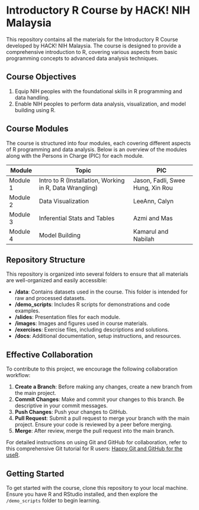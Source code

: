 
# Introductory R Course by HACK! NIH Malaysia

This repository contains all the materials for the Introductory R Course developed by HACK! NIH Malaysia. The course is designed to provide a comprehensive introduction to R, covering various aspects from basic programming concepts to advanced data analysis techniques.

## Course Objectives

1. Equip NIH peoples with the foundational skills in R programming and data handling.
2. Enable NIH peoples  to perform data analysis, visualization, and model building using R.

## Course Modules

The course is structured into four modules, each covering different aspects of R programming and data analysis. Below is an overview of the modules along with the Persons in Charge (PIC) for each module.

| Module | Topic | PIC |
|--------|-------|-----|
| Module 1 | Intro to R (Installation, Working in R, Data Wrangling) | Jason, Fadli, Swee Hung, Xin Rou |
| Module 2 | Data Visualization | LeeAnn, Calyn |
| Module 3 | Inferential Stats and Tables | Azmi and Mas |
| Module 4 | Model Building | Kamarul and Nabilah |

## Repository Structure

This repository is organized into several folders to ensure that all materials are well-organized and easily accessible:

- **/data**: Contains datasets used in the course. This folder is intended for raw and processed datasets.
- **/demo_scripts**: Includes R scripts for demonstrations and code examples.
- **/slides**: Presentation files for each module.
- **/images**: Images and figures used in course materials.
- **/exercises**: Exercise files, including descriptions and solutions.
- **/docs**: Additional documentation, setup instructions, and resources.

## Effective Collaboration

To contribute to this project, we encourage the following collaboration workflow:

1. **Create a Branch**: Before making any changes, create a new branch from the main project.
2. **Commit Changes**: Make and commit your changes to this branch. Be descriptive in your commit messages.
3. **Push Changes**: Push your changes to GitHub.
4. **Pull Request**: Submit a pull request to merge your branch with the main project. Ensure your code is reviewed by a peer before merging.
5. **Merge**: After review, merge the pull request into the main branch.

For detailed instructions on using Git and GitHub for collaboration, refer to this comprehensive Git tutorial for R users: [Happy Git and GitHub for the useR](https://happygitwithr.com/).

## Getting Started

To get started with the course, clone this repository to your local machine. Ensure you have R and RStudio installed, and then explore the `/demo_scripts` folder to begin learning.

